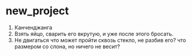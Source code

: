 # new_project
1) Канченджанга
2) Взять яйцо, сварить его вкрутую, и уже после этого бросать.
3) Не двигаться
что может пройти сквозь стекло, не разбив его?
что размером со слона, но ничего не весит?
